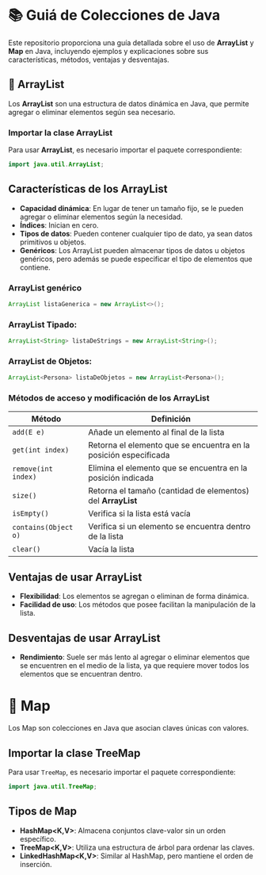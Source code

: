 # 📚 Guiá de Colecciones de Java

Este repositorio proporciona una guía detallada sobre el uso de **ArrayList** y **Map** en Java, incluyendo ejemplos y explicaciones sobre sus características, métodos, ventajas y desventajas.

## 🚀 ArrayList

Los **ArrayList** son una estructura de datos dinámica en Java, que permite agregar o eliminar elementos según sea necesario.

### Importar la clase ArrayList

Para usar **ArrayList**, es necesario importar el paquete correspondiente:

```java
import java.util.ArrayList;
```
## Características de los ArrayList

- **Capacidad dinámica**: En lugar de tener un tamaño fijo, se le pueden agregar o eliminar elementos según la necesidad.
- **Índices**: Inician en cero.
- **Tipos de datos**: Pueden contener cualquier tipo de dato, ya sean datos primitivos u objetos.
- **Genéricos**: Los ArrayList pueden almacenar tipos de datos u objetos genéricos, pero además se puede especificar el tipo de elementos que contiene.

### ArrayList genérico

```java
ArrayList listaGenerica = new ArrayList<>();
```

### ArrayList Tipado:

```java
ArrayList<String> listaDeStrings = new ArrayList<String>();
```
### ArrayList de Objetos:

```java
ArrayList<Persona> listaDeObjetos = new ArrayList<Persona>();
```

### Métodos de acceso y modificación de los ArrayList

| Método              | Definición                                                       |
|---------------------|-----------------------------------------------------------------|
| `add(E e)`          | Añade un elemento al final de la lista                           |
| `get(int index)`    | Retorna el elemento que se encuentra en la posición especificada |
| `remove(int index)` | Elimina el elemento que se encuentra en la posición indicada     |
| `size()`            | Retorna el tamaño (cantidad de elementos) del **ArrayList**      |
| `isEmpty()`         | Verifica si la lista está vacía                                  |
| `contains(Object o)`| Verifica si un elemento se encuentra dentro de la lista          |
| `clear()`           | Vacía la lista                                                   |

## Ventajas de usar ArrayList

- **Flexibilidad**: Los elementos se agregan o eliminan de forma dinámica.
- **Facilidad de uso**: Los métodos que posee facilitan la manipulación de la lista.

## Desventajas de usar ArrayList

- **Rendimiento**: Suele ser más lento al agregar o eliminar elementos que se encuentren en el medio de la lista, ya que requiere mover todos los elementos que se encuentran dentro.

# 🌳 Map

Los Map son colecciones en Java que asocian claves únicas con valores.

## Importar la clase TreeMap

Para usar `TreeMap`, es necesario importar el paquete correspondiente:

```java
import java.util.TreeMap;
```
## Tipos de Map
- **HashMap<K,V>**: Almacena conjuntos clave-valor sin un orden específico.
- **TreeMap<K,V>**: Utiliza una estructura de árbol para ordenar las claves.
- **LinkedHashMap<K,V>**: Similar al HashMap, pero mantiene el orden de inserción.